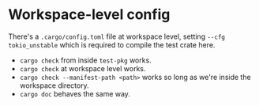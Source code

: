 # Workspace-level config

There's a `.cargo/config.toml` file at workspace level,
setting `--cfg tokio_unstable` which is required to compile the test crate here.

- `cargo check` from inside `test-pkg` works.
- `cargo check` at workspace level works.
- `cargo check --manifest-path <path>` works so long as we're inside the workspace directory.
- `cargo doc` behaves the same way.
